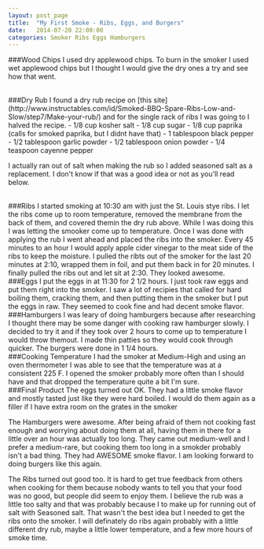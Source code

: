 ```yaml
---
layout: post_page
title:  "My First Smoke - Ribs, Eggs, and Burgers"
date:   2014-07-20 22:00:00
categories: Smoker Ribs Eggs Hamburgers
---
```


###Wood Chips
I used dry applewood chips. To burn in the smoker I used wet applewood chips but I thought I would give the dry ones a try and see how that went.

<br />
###Dry Rub
I found a dry rub recipe on [this site](http://www.instructables.com/id/Smoked-BBQ-Spare-Ribs-Low-and-Slow/step7/Make-your-rub/) and for the single rack of ribs I was going to I halved the recipe.
- 1/8 cup kosher salt
- 1/8 cup sugar
- 1/8 cup paprika (calls for smoked paprika, but I didnt have that)
- 1 tablespoon black pepper
- 1/2 tablespoon garlic powder
- 1/2 tablespoon onion powder
- 1/4 teaspoon cayenne pepper

I actually ran out of salt when making the rub so I added seasoned salt as a replacement. I don't know if that was a good idea or not as you'll read below.

<br />
###Ribs
I started smoking at 10:30 am with just the St. Louis stye ribs. I let the ribs come up to room temperature, removed the membrane from the back of them, and covered themin the dry rub above. While I was doing this I was letting the smooker come up to temperature. Once I was done with applying the rub I went ahead and placed the ribs into the smoker. Every 45 minutes to an hour I would apply apple cider vinegar to the meat side of the ribs to keep the moisture. I pulled the ribts out of the smoker for the last 20 minutes at 2:10, wrapped them in foil, and put them back in for 20 minutes. I finally pulled the ribs out and let sit at 2:30. They looked awesome.

<br />
###Eggs
I put the eggs in at 11:30 for 2 1/2 hours. I just took raw eggs and put them right into the smoker. I saw a lot of recipies that called for hard boiling them, cracking them, and then putting them in the smoker but I put the eggs in raw. They seemed to cook fine and had decent smoke flavor.

<br />
###Hamburgers
I was leary of doing hamburgers because after researching I thought there may be some danger with cooking raw hamburger slowly. I decided to try it and if they took over 2 hours to come up to temperature I would throw themout. I made thin patties so they would cook through quicker. The burgers were done in 1 1/4 hours. 

<br />
###Cooking Temperature
I had the smoker at Medium-High and using an oven thermometer I was able to see that the temperature was at a consistent 225 F. I opened the smoker probably more often than I should have and that dropped the temperature quite a bit I'm sure.

<br />
###Final Product
The eggs turned out OK. They had a little smoke flavor and mostly tasted just like they were hard boiled. I would do them again as a filler if I have extra room on the grates in the smoker

The Hamburgers were awesome. After being afraid of them not cooking fast enough and worrying about doing them at all, having them in there for a little over an hour was actually too long. They came out medium-well and I prefer a medium-rare, but cooking them too long in a smokder probably isn't a bad thing. They had AWESOME smoke flavor. I am looking forward to doing burgers like this again.

The Ribs turned out good too. It is hard to get true feedback from others when cooking for them because nobody wants to tell you that your food was no good, but people did seem to enjoy them. I believe the rub was a little too salty and that was probably because I to make up for running out of salt with Seasoned salt. That wasn't the best idea but I needed to get the ribs onto the smoker. I will definately do ribs again probably with a little different dry rub, maybe a little lower temperature, and a few more hours of smoke time.
